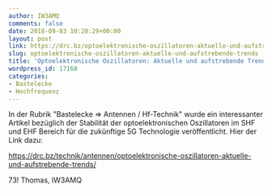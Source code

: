 ```yaml
---
author: IW3AMQ
comments: false
date: 2018-09-03 10:20:29+00:00
layout: post
link: https://drc.bz/optoelektronische-oszillatoren-aktuelle-und-aufstrebende-trends/
slug: optoelektronische-oszillatoren-aktuelle-und-aufstrebende-trends
title: 'Optoelektronische Oszillatoren: Aktuelle und aufstrebende Trends'
wordpress_id: 17168
categories:
- Bastelecke
- Hochfrequenz
---
```


In der Rubrik "Bastelecke => Antennen / Hf-Technik" wurde ein interessanter Artikel bezüglich der Stabilität der optoelektronischen Oszillatoren im SHF und EHF Bereich für die zukünftige 5G Technologie veröffentlicht. Hier der Link dazu:

https://drc.bz/technik/antennen/optoelektronische-oszillatoren-aktuelle-und-aufstrebende-trends/

73! Thomas, IW3AMQ
